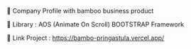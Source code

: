 📁 Company Profile with bamboo business product

📘 Library :
AOS (Animate On Scroll)
BOOTSTRAP Framework





🔗 Link Project :
https://bambo-pringastula.vercel.app/